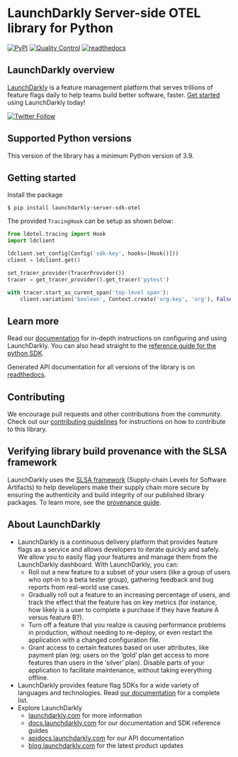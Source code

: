 LaunchDarkly Server-side OTEL library for Python
==============================================

[![PyPI](https://img.shields.io/pypi/v/launchdarkly-server-sdk-otel.svg?maxAge=2592000)](https://pypi.python.org/pypi/launchdarkly-server-sdk-otel)
[![Quality Control](https://github.com/launchdarkly/python-server-sdk-otel/actions/workflows/ci.yml/badge.svg)](https://github.com/launchdarkly/python-server-sdk-otel/actions/workflows/ci.yml)
[![readthedocs](https://readthedocs.org/projects/launchdarkly-python-sdk-otel-integration/badge/)](https://launchdarkly-python-sdk-otel-integration.readthedocs.io/en/latest/)

LaunchDarkly overview
-------------------------
[LaunchDarkly](https://www.launchdarkly.com) is a feature management platform that serves trillions of feature flags daily to help teams build better software, faster. [Get started](https://docs.launchdarkly.com/home/getting-started) using LaunchDarkly today!

[![Twitter Follow](https://img.shields.io/twitter/follow/launchdarkly.svg?style=social&label=Follow&maxAge=2592000)](https://twitter.com/intent/follow?screen_name=launchdarkly)

Supported Python versions
-----------------------

This version of the library has a minimum Python version of 3.9.

Getting started
-----------

Install the package

    $ pip install launchdarkly-server-sdk-otel

The provided `TracingHook` can be setup as shown below:

```python
from ldotel.tracing import Hook
import ldclient

ldclient.set_config(Config('sdk-key', hooks=[Hook()]))
client = ldclient.get()

set_tracer_provider(TracerProvider())
tracer = get_tracer_provider().get_tracer('pytest')

with tracer.start_as_curent_span('top-level span'):
    client.variation('boolean', Context.create('org-key', 'org'), False)
```

Learn more
-----------

Read our [documentation](http://docs.launchdarkly.com) for in-depth instructions on configuring and using LaunchDarkly. You can also head straight to the [reference guide for the python SDK](http://docs.launchdarkly.com/docs/python-sdk-reference).

Generated API documentation for all versions of the library is on [readthedocs](https://launchdarkly-python-sdk-otel-integration.readthedocs.io/en/latest/).

Contributing
------------

We encourage pull requests and other contributions from the community. Check out our [contributing guidelines](CONTRIBUTING.md) for instructions on how to contribute to this library.

Verifying library build provenance with the SLSA framework
------------

LaunchDarkly uses the [SLSA framework](https://slsa.dev/spec/v1.0/about) (Supply-chain Levels for Software Artifacts) to help developers make their supply chain more secure by ensuring the authenticity and build integrity of our published library packages. To learn more, see the [provenance guide](PROVENANCE.md).

About LaunchDarkly
-----------

* LaunchDarkly is a continuous delivery platform that provides feature flags as a service and allows developers to iterate quickly and safely. We allow you to easily flag your features and manage them from the LaunchDarkly dashboard.  With LaunchDarkly, you can:
    * Roll out a new feature to a subset of your users (like a group of users who opt-in to a beta tester group), gathering feedback and bug reports from real-world use cases.
    * Gradually roll out a feature to an increasing percentage of users, and track the effect that the feature has on key metrics (for instance, how likely is a user to complete a purchase if they have feature A versus feature B?).
    * Turn off a feature that you realize is causing performance problems in production, without needing to re-deploy, or even restart the application with a changed configuration file.
    * Grant access to certain features based on user attributes, like payment plan (eg: users on the ‘gold’ plan get access to more features than users in the ‘silver’ plan). Disable parts of your application to facilitate maintenance, without taking everything offline.
* LaunchDarkly provides feature flag SDKs for a wide variety of languages and technologies. Read [our documentation](https://docs.launchdarkly.com/sdk) for a complete list.
* Explore LaunchDarkly
    * [launchdarkly.com](https://www.launchdarkly.com/ "LaunchDarkly Main Website") for more information
    * [docs.launchdarkly.com](https://docs.launchdarkly.com/  "LaunchDarkly Documentation") for our documentation and SDK reference guides
    * [apidocs.launchdarkly.com](https://apidocs.launchdarkly.com/  "LaunchDarkly API Documentation") for our API documentation
    * [blog.launchdarkly.com](https://blog.launchdarkly.com/  "LaunchDarkly Blog Documentation") for the latest product updates
